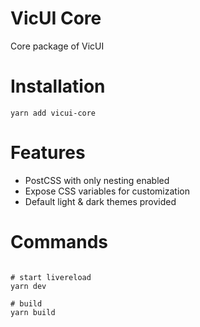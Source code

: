 # VicUI Core

Core package of VicUI

# Installation

`yarn add vicui-core`

# Features

- PostCSS with only nesting enabled
- Expose CSS variables for customization
- Default light & dark themes provided

# Commands

```shell

# start livereload
yarn dev

# build
yarn build

```